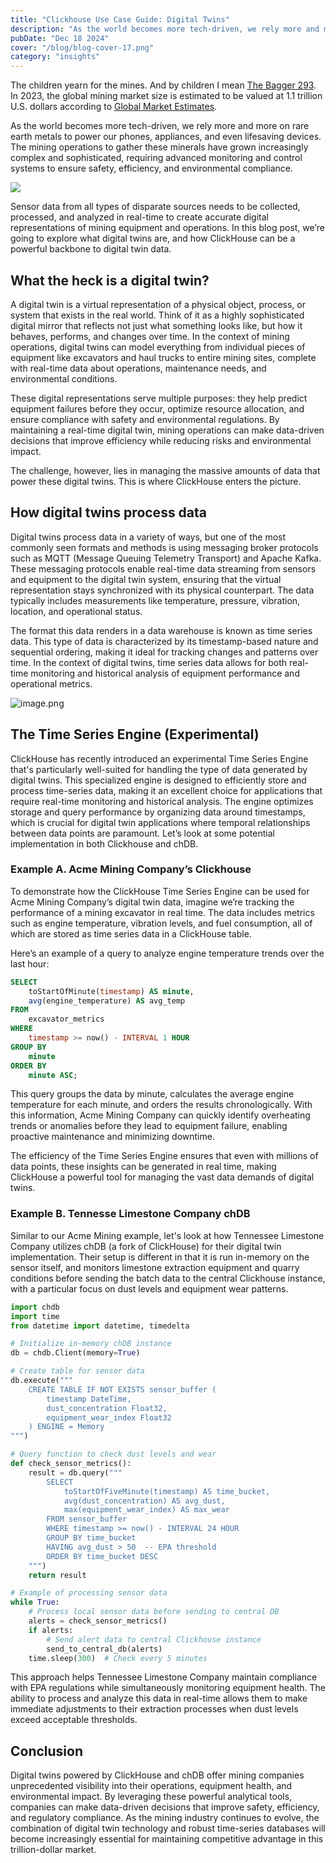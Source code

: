 ```yaml
---
title: "Clickhouse Use Case Guide: Digital Twins"
description: "As the world becomes more tech-driven, we rely more and more on rare earth metals to power our phones, appliances, and even lifesaving devices. The mining operations to gather these minerals have grown increasingly complex and sophisticated."
pubDate: "Dec 18 2024"
cover: "/blog/blog-cover-17.png"
category: "insights"
---
```


The children yearn for the mines. And by children I mean [The Bagger 293](https://en.wikipedia.org/wiki/Bagger_293). In 2023, the global mining market size is estimated to be valued at 1.1 trillion U.S. dollars according to [Global Market Estimates](https://www.globalmarketestimates.com/market-report/mining-market-3926). 

As the world becomes more tech-driven, we rely more and more on rare earth metals to power our phones, appliances, and even lifesaving devices. The mining operations to gather these minerals have grown increasingly complex and sophisticated, requiring advanced monitoring and control systems to ensure safety, efficiency, and environmental compliance. 

![](/blog/excavator.jpg)

Sensor data from all types of disparate sources needs to be collected, processed, and analyzed in real-time to create accurate digital representations of mining equipment and operations. In this blog post, we’re going to explore what digital twins are, and how ClickHouse can be a powerful backbone to digital twin data.

## What the heck is a digital twin?

A digital twin is a virtual representation of a physical object, process, or system that exists in the real world. Think of it as a highly sophisticated digital mirror that reflects not just what something looks like, but how it behaves, performs, and changes over time. In the context of mining operations, digital twins can model everything from individual pieces of equipment like excavators and haul trucks to entire mining sites, complete with real-time data about operations, maintenance needs, and environmental conditions.

These digital representations serve multiple purposes: they help predict equipment failures before they occur, optimize resource allocation, and ensure compliance with safety and environmental regulations. By maintaining a real-time digital twin, mining operations can make data-driven decisions that improve efficiency while reducing risks and environmental impact.

The challenge, however, lies in managing the massive amounts of data that power these digital twins. This is where ClickHouse enters the picture.

## How digital twins process data

Digital twins process data in a variety of ways, but one of the most commonly seen formats and methods is using messaging broker protocols such as MQTT (Message Queuing Telemetry Transport) and Apache Kafka. These messaging protocols enable real-time data streaming from sensors and equipment to the digital twin system, ensuring that the virtual representation stays synchronized with its physical counterpart. The data typically includes measurements like temperature, pressure, vibration, location, and operational status.

The format this data renders in a data warehouse is known as time series data. This type of data is characterized by its timestamp-based nature and sequential ordering, making it ideal for tracking changes and patterns over time. In the context of digital twins, time series data allows for both real-time monitoring and historical analysis of equipment performance and operational metrics.

![image.png](/blog/time-series-chart.png)

## The Time Series Engine (Experimental)

ClickHouse has recently introduced an experimental Time Series Engine that's particularly well-suited for handling the type of data generated by digital twins. This specialized engine is designed to efficiently store and process time-series data, making it an excellent choice for applications that require real-time monitoring and historical analysis. The engine optimizes storage and query performance by organizing data around timestamps, which is crucial for digital twin applications where temporal relationships between data points are paramount. Let’s look at some potential implementation in both Clickhouse and chDB. 

### Example A. Acme Mining Company’s Clickhouse

To demonstrate how the ClickHouse Time Series Engine can be used for Acme Mining Company’s digital twin data, imagine we’re tracking the performance of a mining excavator in real time. The data includes metrics such as engine temperature, vibration levels, and fuel consumption, all of which are stored as time series data in a ClickHouse table.

Here’s an example of a query to analyze engine temperature trends over the last hour:

```sql
SELECT
    toStartOfMinute(timestamp) AS minute,
    avg(engine_temperature) AS avg_temp
FROM
    excavator_metrics
WHERE
    timestamp >= now() - INTERVAL 1 HOUR
GROUP BY
    minute
ORDER BY
    minute ASC;

```

This query groups the data by minute, calculates the average engine temperature for each minute, and orders the results chronologically. With this information, Acme Mining Company can quickly identify overheating trends or anomalies before they lead to equipment failure, enabling proactive maintenance and minimizing downtime.

The efficiency of the Time Series Engine ensures that even with millions of data points, these insights can be generated in real time, making ClickHouse a powerful tool for managing the vast data demands of digital twins.

### Example B. Tennesse Limestone Company chDB

Similar to our Acme Mining example, let's look at how Tennessee Limestone Company utilizes chDB (a fork of ClickHouse) for their digital twin implementation. Their setup is different in that it is run in-memory on the sensor itself, and monitors limestone extraction equipment and quarry conditions before sending the batch data to the central Clickhouse instance, with a particular focus on dust levels and equipment wear patterns.

```python
import chdb
import time
from datetime import datetime, timedelta

# Initialize in-memory chDB instance
db = chdb.Client(memory=True)

# Create table for sensor data
db.execute("""
    CREATE TABLE IF NOT EXISTS sensor_buffer (
        timestamp DateTime,
        dust_concentration Float32,
        equipment_wear_index Float32
    ) ENGINE = Memory
""")

# Query function to check dust levels and wear
def check_sensor_metrics():
    result = db.query("""
        SELECT 
            toStartOfFiveMinute(timestamp) AS time_bucket,
            avg(dust_concentration) AS avg_dust,
            max(equipment_wear_index) AS max_wear
        FROM sensor_buffer
        WHERE timestamp >= now() - INTERVAL 24 HOUR
        GROUP BY time_bucket
        HAVING avg_dust > 50  -- EPA threshold
        ORDER BY time_bucket DESC
    """)
    return result

# Example of processing sensor data
while True:
    # Process local sensor data before sending to central DB
    alerts = check_sensor_metrics()
    if alerts:
        # Send alert data to central Clickhouse instance
        send_to_central_db(alerts)
    time.sleep(300)  # Check every 5 minutes
```

This approach helps Tennessee Limestone Company maintain compliance with EPA regulations while simultaneously monitoring equipment health. The ability to process and analyze this data in real-time allows them to make immediate adjustments to their extraction processes when dust levels exceed acceptable thresholds.

## Conclusion

Digital twins powered by ClickHouse and chDB offer mining companies unprecedented visibility into their operations, equipment health, and environmental impact. By leveraging these powerful analytical tools, companies can make data-driven decisions that improve safety, efficiency, and regulatory compliance. As the mining industry continues to evolve, the combination of digital twin technology and robust time-series databases will become increasingly essential for maintaining competitive advantage in this trillion-dollar market.